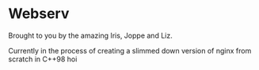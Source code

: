 # Webserv

Brought to you by the amazing Iris, Joppe and Liz.

Currently in the process of creating a slimmed down version of nginx from scratch in C++98
hoi
